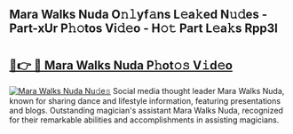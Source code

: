## Mara Walks Nuda O𝚗𝚕yf𝚊ns L𝚎a𝚔ed N𝚞𝚍es - Part-xUr P𝚑𝚘tos Vi𝚍𝚎o - H𝚘𝚝 Part L𝚎a𝚔s Rpp3I

# <h2><a href="http://kfccgu.oniu.top/?m=Mara+Walks+Nuda">🔗👉 🔴 Mara Walks Nuda P𝚑ot𝚘𝚜 V𝚒d𝚎o</a></h2>

[![Mara Walks Nuda Nu𝚍e𝚜](https://i.imgur.com/0qMVB7G.gif)](http://kfccgu.oniu.top/?m=Mara+Walks+Nuda)
Social media thought leader Mara Walks Nuda, known for sharing dance and lifestyle information, featuring presentations and blogs. Outstanding magician's assistant Mara Walks Nuda, recognized for their remarkable abilities and accomplishments in assisting magicians.  
